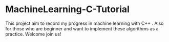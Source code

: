 # MachineLearning-C-Tutorial
This project aim to record my  progress in machine learning with C++ .   Also for those who are beginner and want to implement these algorithms as a practice. Welcome join us!
